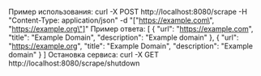 Пример использования:
curl -X POST http://localhost:8080/scrape -H "Content-Type: application/json" -d "[\"https://example.com\", \"https://example.org\"]"
Пример ответа:
[
    {
        "url": "https://example.com",
        "title": "Example Domain",
        "description": "Example domain"
    },
    {
        "url": "https://example.org",
        "title": "Example Domain",
        "description": "Example domain"
    }
]
Остановка сервиса:
curl -X GET http://localhost:8080/scrape/shutdown


